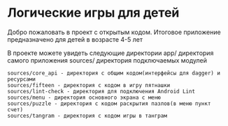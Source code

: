# Логические игры для детей

Добро пожаловать в проект с открытым кодом. Итоговое приложение предназначено для детей в возрасте 4-5 лет

В проекте можете увидеть следующие директории
    app/ директория самого приложения
    sources/ директория подключаемых модулей
 
    sources/core_api - директория с общим кодом(интерфейсы для dagger) и ресурсами
    sources/fifteen - директория с кодом в игру пятнашки
    sources/lint-check - директория для подключения Android Lint
    sources/menu - директория основного экрана с меню 
    sources/puzzle - директория с кодом раскрытия пазлов(в меню пункт счет)
    sources/tangram - директория с кодом игры в танграм